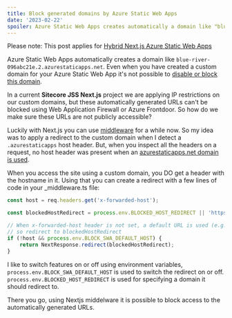 ```yaml
---
title: Block generated domains by Azure Static Web Apps
date: '2023-02-22'
spoiler: Azure Static Web Apps creates automatically a domain like "blue-river-096abc21e.2.azurestaticapps.net", how can you block this domain on a Hybrid Next.js implementation?
---
```


Please note: This post applies for [Hybrid Next.js Azure Static Web Apps](https://learn.microsoft.com/en-us/azure/static-web-apps/deploy-nextjs-hybrid)

Azure Static Web Apps automatically creates a domain like `blue-river-096abc21e.2.azurestaticapps.net`. Even when you have created a custom domain for your Azure Static Web App it's not possible to [disable or block this domain](https://techcommunity.microsoft.com/t5/apps-on-azure/is-it-possible-to-disable-the-default-url-assigned-to-the-azure/m-p/2017272).

In a current **Sitecore JSS Next.js** project we are applying IP restrictions on our custom domains, but these automatically generated URLs can't be blocked using Web Application Firewall or Azure Frontdoor. So how do we make sure these URLs are not publicly accessible? 

Luckily with Next.js you can use [middleware](https://nextjs.org/docs/advanced-features/middleware) for a while now. So my idea was to apply a redirect to the custom domain when I detect a `.azurestaticapps` host header. But, when you inspect all the headers on a request, no host header was present when an [azurestaticapps.net domain is used](https://github.com/Azure/static-web-apps/issues/1012). 

When you access the site using a custom domain, you DO get a header with the hostname in it. Using that you can create a redirect with a few lines of code in your _middleware.ts file:

```javascript
const host = req.headers.get('x-forwarded-host');

const blockedHostRedirect = process.env.BLOCKED_HOST_REDIRECT || 'https://www.erwinsmit.com';

// When x-forwarded-host header is not set, a default URL is used (e.g. blue-river-096abc21e.2.azurestaticapps.net)
// so redirect to blockedHostRedirect
if (!host && process.env.BLOCK_SWA_DEFAULT_HOST) {
    return NextResponse.redirect(blockedHostRedirect);
}
```

I like to switch features on or off using environment variables, `process.env.BLOCK_SWA_DEFAULT_HOST` is used to switch the redirect on or off. 
`process.env.BLOCKED_HOST_REDIRECT` is used for specifying a domain it should redirect to.

There you go, using Nextjs middelware it is possible to block access to the automatically generated URLs. 